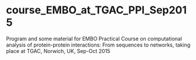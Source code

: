 # course_EMBO_at_TGAC_PPI_Sep2015
Program and some material for EMBO Practical Course on computational analysis of protein-protein interactions: From sequences to networks, taking place at TGAC, Norwich, UK, Sep-Oct 2015
